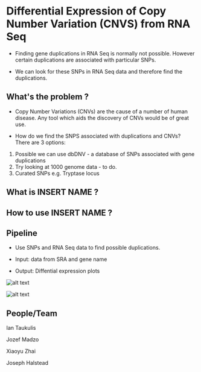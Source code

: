 # Differential Expression of Copy Number Variation (CNVS) from RNA Seq

* Finding gene duplications in RNA Seq is normally not possible. However certain duplications are associated with particular SNPs.

* We can look for these SNPs in RNA Seq data and therefore find the duplications.


## What's the problem ?


* Copy Number Variations (CNVs) are the cause of a number of human disease. Any tool which aids the discovery of CNVs would be of great use.


* How do we find the SNPS associated with duplications and CNVs? There are 3 options:

1) Possible we can use dbDNV - a database of SNPs associated with gene duplications
2) Try looking at 1000 genome data - to do.
3) Curated SNPs e.g. Tryptase locus


## What is INSERT NAME ?



## How to use INSERT NAME ?



## Pipeline

* Use SNPs and RNA Seq data to find possible duplications.

* Input: data from SRA and gene name

* Output: Diffential expression plots

![alt text](https://github.com/NCBI-Hackathons/SVRNA/blob/master/figs/pipeline.png)

![alt text](https://github.com/NCBI-Hackathons/SVRNA/blob/joseph/figs/pipeline2.png)

## People/Team

Ian Taukulis

Jozef Madzo

Xiaoyu Zhai

Joseph Halstead